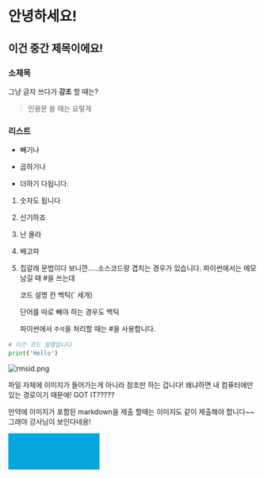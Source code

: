 # 안녕하세요!

## 이건 중간 제목이에요!

### 소제목

그냥 글자 쓰다가 **강조** 할 때는?

> 인용문 쓸 때는 요렇게

### 리스트

- 빼기나

- 곱하기나

- 더하기 다됩니다.
1. 숫자도 됩니다

2. 신기하죠

3. 난 몰라

4. 배고파

5. 집갈래
   문법이다 보니깐.....소스코드랑 겹치는 경우가 있습니다.
   파이썬에서는 메모남길 때 #을 쓰는데
   
   코드 설명 칸 백틱(` 세개)
   
   단어를 따로 빼야 하는 경우도 백틱
   
   파이썬에서 `주석`을 처리할 때는 #을 사용합니다.

```python
# 이건 코드 설명입니다
print('Hello')
```

![rmsid.png](C:\Users\SSAFY\Desktop\rmsid.png)

파일 자체에 이미지가 들어가는게 아니라 참조만 하는 겁니다! 왜냐하면 내 컴퓨터에만 있는 경로이기 때문에! GOT IT?????   

만약에 이미지가 포함된 markdown을 제출 할때는 이미지도 같이 제출해야 합니다~~그래야 강사님이 보인다네용!

![rmsid.png](rmsid.png) 
